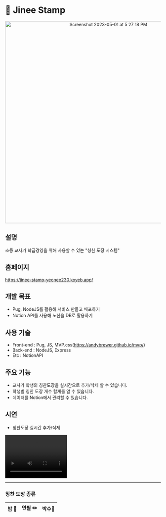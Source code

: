 # 🍒 Jinee Stamp

<p align="middle">
<img width="652" alt="Screenshot 2023-05-01 at 5 27 18 PM" src="https://user-images.githubusercontent.com/115549917/235428859-fa825a98-1d58-4f2a-944e-af2ed0a95301.png">

</p>


## 설명
초등 교사가 학급경영을 위해 사용할 수 있는 "칭찬 도장 시스템" </br>

## 홈페이지
https://jinee-stamp-yeonee230.koyeb.app/

## 개발 목표
* Pug, NodeJS를 활용해 서비스 만들고 배포하기
* Notion API를 사용해 노션을 DB로 활용하기 

## 사용 기술
* Front-end : Pug, JS, MVP.css(https://andybrewer.github.io/mvp/)
* Back-end : NodeJS, Express
* Etc : NotionAPI 

## 주요 기능
* 교사가 학생의 칭찬도장을 실시간으로 추가/삭제 할 수 있습니다.
* 학생별 칭찬 도장 개수 합계를 알 수 있습니다.
* 데이터를 Notion에서 관리할 수 있습니다.

## 시연
* 칭찬도장 실시간 추가/삭제

<video width="200" height="140" src="https://user-images.githubusercontent.com/115549917/235597166-8599e4df-6555-42ef-81c9-86994cb9dda7.mov"></video>

***

### 칭찬 도장 종류
|  밥 🍚  | 연필 ✏️  | 박수👏|
| :-------------------------: | :-------------------------: | :-------------------------: | 
